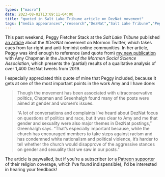 ```yaml
---
types: ["macro"]
date: 2023-08-02T13:09:11-04:00
title: "quoted in Salt Lake Tribune article on DezNat movement"
tags: ["media appearances","research","DezNat","Salt Lake Tribune","Peggy Fletcher Stack","red pill","Mormon Twitter","Amy Chapman"]
---
```

This past weekend, Peggy Fletcher Stack at the *Salt Lake Tribune* published [an article](https://www.sltrib.com/religion/2023/07/30/why-dismissing-all-deznat-users/) about the #DezNat movement on Mormon Twitter, which takes cues from far-right and anti-feminist online communities. In her article, Peggy was kind enough to reference (and quote from) [my new publication](https://spencergreenhalgh.com/work/far-right-and-anti-feminist-influences-on-a-mormon-twitter-hashtag/) with Amy Chapman in the *Journal of the Mormon Social Science Association*, which presents the (partial) results of a qualitative analysis of over 1,400 DezNat tweets from 2019. 

I especially appreciated this quote of mine that Peggy included, because it gets at one of the most important points in the work Amy and I have done: 

> Though the movement has been associated with ultraconservative politics, Chapman and Greenhalgh found many of the posts were aimed at gender and women’s issues.
> 
> “A lot of conversations and complaints I’ve heard about DezNat focus on questions of politics and race, but it was clear to Amy and me that gender and sexuality were also major themes in DezNat postings,” Greenhalgh says. “That’s especially important because, while the church has encouraged members to take steps against racism and has condemned white nationalism and political violence, it’s harder to tell whether the church would disapprove of the aggressive stances on gender and sexuality that we saw in our posts.”

The article is paywalled, but if you're a subscriber (or [a Patreon supporter](https://www.patreon.com/mormonland) of their religion coverage, which I've found indispensible), I'd be interested in hearing your feedback!
